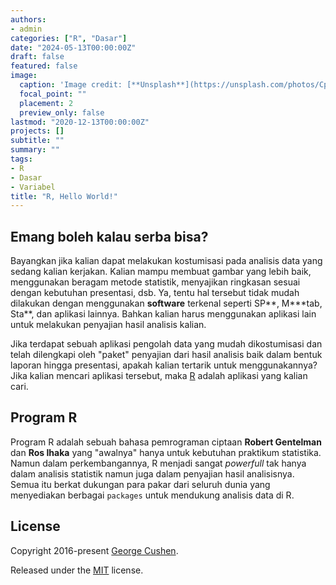 ```yaml
---
authors:
- admin
categories: ["R", "Dasar"]
date: "2024-05-13T00:00:00Z"
draft: false
featured: false
image:
  caption: 'Image credit: [**Unsplash**](https://unsplash.com/photos/CpkOjOcXdUY)'
  focal_point: ""
  placement: 2
  preview_only: false
lastmod: "2020-12-13T00:00:00Z"
projects: []
subtitle: ""
summary: ""
tags:
- R
- Dasar
- Variabel
title: "R, Hello World!"
---
```


## Emang boleh kalau serba bisa?

Bayangkan jika kalian dapat melakukan kostumisasi pada analisis data yang sedang kalian kerjakan. Kalian mampu membuat gambar yang lebih baik, menggunakan beragam metode statistik, menyajikan ringkasan sesuai dengan kebutuhan presentasi, dsb. Ya, tentu hal tersebut tidak mudah dilakukan dengan menggunakan **software** terkenal seperti SP\*\*, M\*\*\*tab, Sta\*\*, dan aplikasi lainnya. Bahkan kalian harus menggunakan aplikasi lain untuk melakukan penyajian hasil analisis kalian.

Jika terdapat sebuah aplikasi pengolah data yang mudah dikostumisasi dan telah dilengkapi oleh "paket" penyajian dari hasil analisis baik dalam bentuk laporan hingga presentasi, apakah kalian tertarik untuk menggunakannya? Jika kalian mencari aplikasi tersebut, maka [R](#) adalah aplikasi yang kalian cari.

## Program R

Program R adalah sebuah bahasa pemrograman ciptaan **Robert Gentelman** dan **Ros Ihaka** yang "awalnya" hanya untuk kebutuhan praktikum statistika. Namun dalam perkembangannya, R menjadi sangat *powerfull* tak hanya dalam analisis statistik namun juga dalam penyajian hasil analisisnya. Semua itu berkat dukungan para pakar dari seluruh dunia yang menyediakan berbagai `packages` untuk mendukung analisis data di R.

## License

Copyright 2016-present [George Cushen](https://georgecushen.com).

Released under the [MIT](https://github.com/HugoBlox/hugo-blox-builder/blob/master/LICENSE.md) license.
